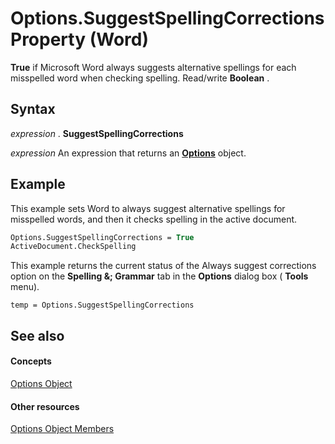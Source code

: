 
# Options.SuggestSpellingCorrections Property (Word)

 **True** if Microsoft Word always suggests alternative spellings for each misspelled word when checking spelling. Read/write **Boolean** .


## Syntax

 _expression_ . **SuggestSpellingCorrections**

 _expression_ An expression that returns an **[Options](873b7b99-3fe1-fd89-9ece-a9355cb827dc.md)** object.


## Example

This example sets Word to always suggest alternative spellings for misspelled words, and then it checks spelling in the active document.


```vb
Options.SuggestSpellingCorrections = True 
ActiveDocument.CheckSpelling
```

This example returns the current status of the Always suggest corrections option on the  **Spelling &; Grammar** tab in the **Options** dialog box ( **Tools** menu).




```
temp = Options.SuggestSpellingCorrections
```


## See also


#### Concepts


[Options Object](873b7b99-3fe1-fd89-9ece-a9355cb827dc.md)
#### Other resources


[Options Object Members](76cd9dfe-6bbb-4c3d-0bfc-79a62bedd15e.md)
